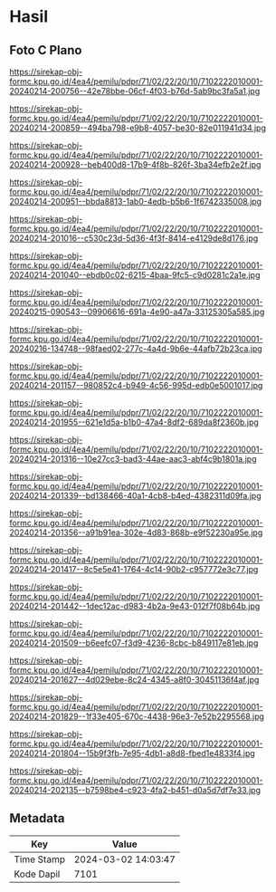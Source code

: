# Hasil

## Foto C Plano

https://sirekap-obj-formc.kpu.go.id/4ea4/pemilu/pdpr/71/02/22/20/10/7102222010001-20240214-200756--42e78bbe-06cf-4f03-b76d-5ab9bc3fa5a1.jpg

https://sirekap-obj-formc.kpu.go.id/4ea4/pemilu/pdpr/71/02/22/20/10/7102222010001-20240214-200859--494ba798-e9b8-4057-be30-82e011941d34.jpg

https://sirekap-obj-formc.kpu.go.id/4ea4/pemilu/pdpr/71/02/22/20/10/7102222010001-20240214-200928--beb400d8-17b9-4f8b-826f-3ba34efb2e2f.jpg

https://sirekap-obj-formc.kpu.go.id/4ea4/pemilu/pdpr/71/02/22/20/10/7102222010001-20240214-200951--bbda8813-1ab0-4edb-b5b6-1f6742335008.jpg

https://sirekap-obj-formc.kpu.go.id/4ea4/pemilu/pdpr/71/02/22/20/10/7102222010001-20240214-201016--c530c23d-5d36-4f3f-8414-e4129de8d176.jpg

https://sirekap-obj-formc.kpu.go.id/4ea4/pemilu/pdpr/71/02/22/20/10/7102222010001-20240214-201040--ebdb0c02-6215-4baa-9fc5-c9d0281c2a1e.jpg

https://sirekap-obj-formc.kpu.go.id/4ea4/pemilu/pdpr/71/02/22/20/10/7102222010001-20240215-090543--09906616-691a-4e90-a47a-33125305a585.jpg

https://sirekap-obj-formc.kpu.go.id/4ea4/pemilu/pdpr/71/02/22/20/10/7102222010001-20240216-134748--98faed02-277c-4a4d-9b6e-44afb72b23ca.jpg

https://sirekap-obj-formc.kpu.go.id/4ea4/pemilu/pdpr/71/02/22/20/10/7102222010001-20240214-201157--980852c4-b949-4c56-995d-edb0e5001017.jpg

https://sirekap-obj-formc.kpu.go.id/4ea4/pemilu/pdpr/71/02/22/20/10/7102222010001-20240214-201955--621e1d5a-b1b0-47a4-8df2-689da8f2360b.jpg

https://sirekap-obj-formc.kpu.go.id/4ea4/pemilu/pdpr/71/02/22/20/10/7102222010001-20240214-201316--10e27cc3-bad3-44ae-aac3-abf4c9b1801a.jpg

https://sirekap-obj-formc.kpu.go.id/4ea4/pemilu/pdpr/71/02/22/20/10/7102222010001-20240214-201339--bd138466-40a1-4cb8-b4ed-4382311d09fa.jpg

https://sirekap-obj-formc.kpu.go.id/4ea4/pemilu/pdpr/71/02/22/20/10/7102222010001-20240214-201356--a91b91ea-302e-4d83-868b-e9f52230a95e.jpg

https://sirekap-obj-formc.kpu.go.id/4ea4/pemilu/pdpr/71/02/22/20/10/7102222010001-20240214-201417--8c5e5e41-1764-4c14-90b2-c957772e3c77.jpg

https://sirekap-obj-formc.kpu.go.id/4ea4/pemilu/pdpr/71/02/22/20/10/7102222010001-20240214-201442--1dec12ac-d983-4b2a-9e43-012f7f08b64b.jpg

https://sirekap-obj-formc.kpu.go.id/4ea4/pemilu/pdpr/71/02/22/20/10/7102222010001-20240214-201509--b6eefc07-f3d9-4236-8cbc-b849117e81eb.jpg

https://sirekap-obj-formc.kpu.go.id/4ea4/pemilu/pdpr/71/02/22/20/10/7102222010001-20240214-201627--4d029ebe-8c24-4345-a8f0-30451136f4af.jpg

https://sirekap-obj-formc.kpu.go.id/4ea4/pemilu/pdpr/71/02/22/20/10/7102222010001-20240214-201829--1f33e405-670c-4438-96e3-7e52b2295568.jpg

https://sirekap-obj-formc.kpu.go.id/4ea4/pemilu/pdpr/71/02/22/20/10/7102222010001-20240214-201804--15b9f3fb-7e95-4db1-a8d8-fbed1e4833f4.jpg

https://sirekap-obj-formc.kpu.go.id/4ea4/pemilu/pdpr/71/02/22/20/10/7102222010001-20240214-202135--b7598be4-c923-4fa2-b451-d0a5d7df7e33.jpg


## Metadata

| Key        | Value               |
| ---------- | ------------------- |
| Time Stamp | 2024-03-02 14:03:47 |
| Kode Dapil | 7101                |



